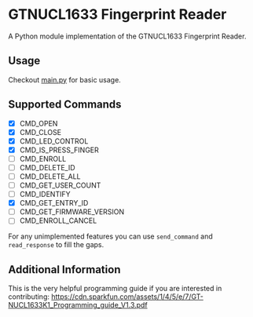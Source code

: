 # GTNUCL1633 Fingerprint Reader
A Python module implementation of the GTNUCL1633 Fingerprint Reader.

## Usage
Checkout [main.py](./main.py) for basic usage.

## Supported Commands
- [x] CMD_OPEN
- [x] CMD_CLOSE
- [x] CMD_LED_CONTROL
- [x] CMD_IS_PRESS_FINGER
- [ ] CMD_ENROLL
- [ ] CMD_DELETE_ID
- [ ] CMD_DELETE_ALL
- [ ] CMD_GET_USER_COUNT
- [ ] CMD_IDENTIFY
- [x] CMD_GET_ENTRY_ID
- [ ] CMD_GET_FIRMWARE_VERSION
- [ ] CMD_ENROLL_CANCEL

For any unimplemented features you can use `send_command` and `read_response` to fill the gaps.

## Additional Information
This is the very helpful programming guide if you are interested in contributing: https://cdn.sparkfun.com/assets/1/4/5/e/7/GT-NUCL1633K1_Programming_guide_V1.3.pdf